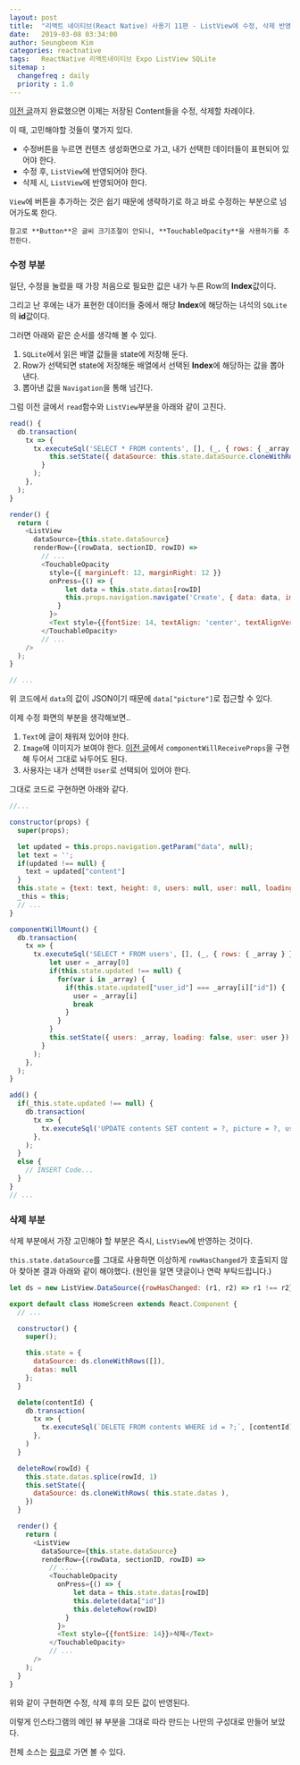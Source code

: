 ```yaml
---
layout: post
title:  "리액트 네이티브(React Native) 사용기 11편 - ListView에 수정, 삭제 반영"
date:   2019-03-08 03:34:00
author: Seungbeom Kim
categories: reactnative
tags:	ReactNative 리액트네이티브 Expo ListView SQLite
sitemap :
  changefreq : daily
  priority : 1.0
---
```


[이전 글](https://myksb1223.github.io/reactnative/2019/02/27/React-Native-10.html)까지 완료했으면 이제는 저장된 Content들을 수정, 삭제할 차례이다.

이 때, 고민해야할 것들이 몇가지 있다.
- 수정버튼을 누르면 컨텐츠 생성화면으로 가고, 내가 선택한 데이터들이 표현되어 있어야 한다.
- 수정 후, `ListView`에 반영되어야 한다.
- 삭제 시, `ListView`에 반영되어야 한다.

`View`에 버튼을 추가하는 것은 쉽기 때문에 생략하기로 하고 바로 수정하는 부분으로 넘어가도록 한다.

    참고로 **Button**은 글씨 크기조절이 안되니, **TouchableOpacity**을 사용하기를 추천한다.

### 수정 부분

일단, 수정을 눌렀을 때 가장 처음으로 필요한 값은 내가 누른 Row의 **Index**값이다.

그리고 난 후에는 내가 표현한 데이터들 중에서 해당 **Index**에 해당하는 녀석의 `SQLite`의 **id**값이다.

그러면 아래와 같은 순서를 생각해 볼 수 있다.

1. `SQLite`에서 읽은 배열 값들을 state에 저장해 둔다.
2. Row가 선택되면 state에 저장해둔 배열에서 선택된 **Index**에 해당하는 값을 뽑아낸다.
3. 뽑아낸 값을 `Navigation`을 통해 넘긴다.

그럼 이전 글에서 `read`함수와 `ListView`부분을 아래와 같이 고친다.

```Javascript
read() {
  db.transaction(
    tx => {
      tx.executeSql('SELECT * FROM contents', [], (_, { rows: { _array } }) => {
          this.setState({ dataSource: this.state.dataSource.cloneWithRows(_array), datas: _array})
        }
      );
    },
  );
}

render() {
  return (
    <ListView
      dataSource={this.state.dataSource}
      renderRow={(rowData, sectionID, rowID) =>
        // ...
        <TouchableOpacity
          style={{ marginLeft: 12, marginRight: 12 }}
          onPress={() => {
              let data = this.state.datas[rowID]
              this.props.navigation.navigate('Create', { data: data, image: data["picture"] })
            }
          }>
          <Text style={{fontSize: 14, textAlign: 'center', textAlignVertical: "center"}}>수정</Text>
        </TouchableOpacity>
        // ...
    />
  );
}

// ...
```

위 코드에서 `data`의 값이 JSON이기 때문에 `data["picture"]`로 접근할 수 있다.

이제 수정 화면의 부분을 생각해보면..

1. `Text`에 글이 채워져 있어야 한다.
2. `Image`에 이미지가 보여야 한다. [이전 글](https://myksb1223.github.io/reactnative/2019/02/23/React-Native-06.html)에서 `componentWillReceiveProps`을 구현해 두어서 그대로 놔두어도 된다.
3. 사용자는 내가 선택한 `User`로 선택되어 있어야 한다.

그대로 코드로 구현하면 아래와 같다.

```Javascript
//...

constructor(props) {
  super(props);

  let updated = this.props.navigation.getParam("data", null);
  let text = '';
  if(updated !== null) {
    text = updated["content"]
  }
  this.state = {text: text, height: 0, users: null, user: null, loading: true, updated: updated};
  _this = this;
  // ...
}

componentWillMount() {
  db.transaction(
    tx => {
      tx.executeSql('SELECT * FROM users', [], (_, { rows: { _array } }) => {
          let user = _array[0]
          if(this.state.updated !== null) {
            for(var i in _array) {
              if(this.state.updated["user_id"] === _array[i]["id"]) {
                user = _array[i]
                break
              }
            }
          }
          this.setState({ users: _array, loading: false, user: user })
        }
      );
    },
  );
}

add() {
  if(_this.state.updated !== null) {
    db.transaction(
      tx => {
        tx.executeSql('UPDATE contents SET content = ?, picture = ?, user_id = ?, user_name = ?, user_pic = ? WHERE id = ?', [_this.state.text, _this.image.state.image, _this.state.user.id, _this.state.user.name, _this.state.user.picture, _this.state.updated["id"]]);
      },
    );
  }
  else {
    // INSERT Code...
  }
}
// ...
```

### 삭제 부분

삭제 부분에서 가장 고민해야 할 부분은 즉시, `ListView`에 반영하는 것이다.

`this.state.dataSource`를 그대로 사용하면 이상하게 `rowHasChanged`가 호출되지 않아 찾아본 결과 아래와 같이 해야했다. (원인을 알면 댓글이나 연락 부탁드립니다.)

```Javascript
let ds = new ListView.DataSource({rowHasChanged: (r1, r2) => r1 !== r2});

export default class HomeScreen extends React.Component {
  // ...

  constructor() {
    super();

    this.state = {
      dataSource: ds.cloneWithRows([]),
      datas: null
    };
  }

  delete(contentId) {
    db.transaction(
      tx => {
        tx.executeSql(`DELETE FROM contents WHERE id = ?;`, [contentId]);
      },
    )
  }

  deleteRow(rowId) {
    this.state.datas.splice(rowId, 1)
    this.setState({
      dataSource: ds.cloneWithRows( this.state.datas ),
    })
  }

  render() {
    return (
      <ListView
        dataSource={this.state.dataSource}
        renderRow={(rowData, sectionID, rowID) =>
          // ...
          <TouchableOpacity
            onPress={() => {
                let data = this.state.datas[rowID]
                this.delete(data["id"])
                this.deleteRow(rowID)
              }
            }>
            <Text style={{fontSize: 14}}>삭제</Text>
          </TouchableOpacity>
          // ...
      />
    );
  }
}
```

위와 같이 구현하면 수정, 삭제 후의 모든 값이 반영된다.

이렇게 인스타그램의 메인 뷰 부분을 그대로 따라 만드는 나만의 구성대로 만들어 보았다.

전체 소스는 [링크](https://github.com/myksb1223/ReactNative-instagram-example)로 가면 볼 수 있다.
